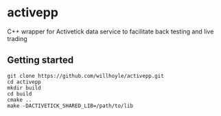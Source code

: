 # activepp
C++ wrapper for Activetick data service to facilitate back testing and live trading

## Getting started

```
git clone https://github.com/willhoyle/activepp.git
cd activepp
mkdir build
cd build 
cmake ..
make -DACTIVETICK_SHARED_LIB=/path/to/lib
```